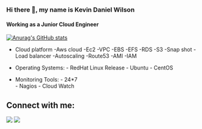 ### Hi there 👋, my name is Kevin Daniel Wilson 
####  Working as a Junior Cloud Engineer


[![Anurag's GitHub stats](https://github-readme-stats.vercel.app/api?username=kevindw1234)](https://github.com/anuraghazra/github-readme-stats)


- Cloud platform
        -Aws cloud
          -Ec2
          -VPC
          -EBS
          -EFS
          -RDS
          -S3
          -Snap shot
          -Load balancer
          -Autoscaling
          -Route53
          -AMI
          -IAM
      

-  Operating Systems:
        - RedHat Linux Release
        - Ubuntu
        - CentOS
 -  Monitoring Tools:
        - 24*7  
        - Nagios
        - Cloud Watch

## Connect with me:

<p align="left">

<a href = "https://www.linkedin.com/in/kevindw98//"><img src="https://img.icons8.com/fluent/48/000000/linkedin.png"/></a>
<a href = "https://www.instagram.com/kevin_daniel_wilson/"><img src="https://img.icons8.com/fluent/48/000000/instagram-new.png"/></a>

</p>
